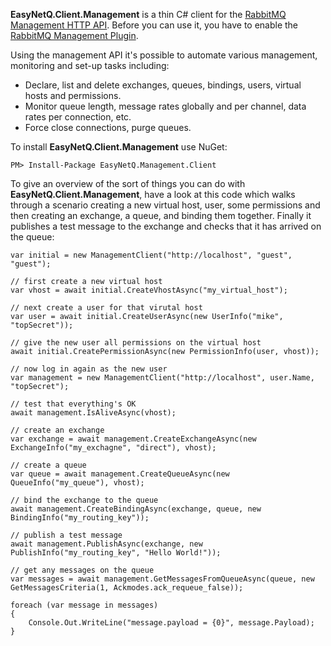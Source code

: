 **EasyNetQ.Client.Management** is a thin C# client for the [RabbitMQ Management HTTP API](http://hg.rabbitmq.com/rabbitmq-management/raw-file/3646dee55e02/priv/www-api/help.html). Before you can use it, you have to enable the [RabbitMQ Management Plugin](http://www.rabbitmq.com/management.html).

Using the management API it's possible to automate various management, monitoring and set-up tasks including:

* Declare, list and delete exchanges, queues, bindings, users, virtual hosts and permissions.
* Monitor queue length, message rates globally and per channel, data rates per connection, etc.
* Force close connections, purge queues.

To install **EasyNetQ.Client.Management** use NuGet:

    PM> Install-Package EasyNetQ.Management.Client

To give an overview of the sort of things you can do with **EasyNetQ.Client.Management**, have a look at this code which walks through a scenario creating a new virtual host, user, some permissions and then creating an exchange, a queue, and binding them together. Finally it publishes a test message to the exchange and checks that it has arrived on the queue:

    var initial = new ManagementClient("http://localhost", "guest", "guest");

	// first create a new virtual host
	var vhost = await initial.CreateVhostAsync("my_virtual_host");

	// next create a user for that virutal host
	var user = await initial.CreateUserAsync(new UserInfo("mike", "topSecret"));

	// give the new user all permissions on the virtual host
	await initial.CreatePermissionAsync(new PermissionInfo(user, vhost));

	// now log in again as the new user
	var management = new ManagementClient("http://localhost", user.Name, "topSecret");

	// test that everything's OK
	await management.IsAliveAsync(vhost);

	// create an exchange
	var exchange = await management.CreateExchangeAsync(new ExchangeInfo("my_exchagne", "direct"), vhost);

	// create a queue
	var queue = await management.CreateQueueAsync(new QueueInfo("my_queue"), vhost);

	// bind the exchange to the queue
	await management.CreateBindingAsync(exchange, queue, new BindingInfo("my_routing_key"));

	// publish a test message
	await management.PublishAsync(exchange, new PublishInfo("my_routing_key", "Hello World!"));

	// get any messages on the queue
	var messages = await management.GetMessagesFromQueueAsync(queue, new GetMessagesCriteria(1, Ackmodes.ack_requeue_false));

	foreach (var message in messages)
	{
	    Console.Out.WriteLine("message.payload = {0}", message.Payload);
	}